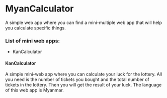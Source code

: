 # MyanCalculator

A simple web app where you can find a mini-multiple web app that will help you calculate specific things.

### List of mini web apps:

- KanCalculator

#### KanCalculator

A simple mini-web app where you can calculate your luck for the lottery. All you need is the number of tickets you bought and the total number of tickets in the lottery. Then you will get the result of your luck. The language of this web app is Myanmar.
